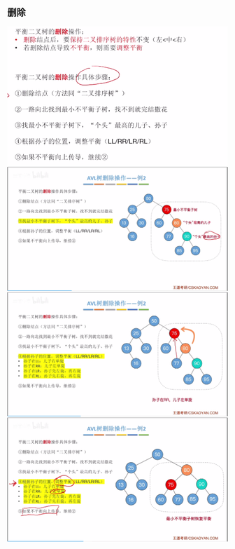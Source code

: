 



## 删除
![输入图片说明](/imgs/2025-07-27/65ml2aXwMNw4IvyO.png)
![输入图片说明](/imgs/2025-07-27/F0X0N0c9O2pOYiGh.png)
![输入图片说明](/imgs/2025-07-27/ayDQlYlt9fQPkJrF.png)
![输入图片说明](/imgs/2025-07-27/XWjjZieZDpxhYsVW.png)
<!--stackedit_data:
eyJoaXN0b3J5IjpbLTE3NTc2MDk5MzVdfQ==
-->